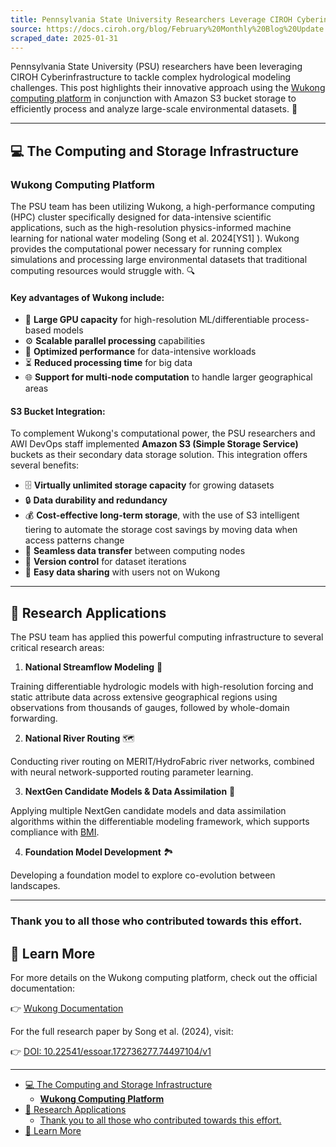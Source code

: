 ```yaml
---
title: Pennsylvania State University Researchers Leverage CIROH Cyberinfrastructure for Advanced Hydrological Modeling
source: https://docs.ciroh.org/blog/February%20Monthly%20Blog%20Update
scraped_date: 2025-01-31
---
```


Pennsylvania State University (PSU) researchers have been leveraging CIROH Cyberinfrastructure to tackle complex hydrological modeling challenges. This post highlights their innovative approach using the [Wukong computing platform](https://docs.ciroh.org/docs/services/on-prem/Wukong/) in conjunction with Amazon S3 bucket storage to efficiently process and analyze large-scale environmental datasets. 🚀

* * *

## 💻 The Computing and Storage Infrastructure

### **Wukong Computing Platform**

The PSU team has been utilizing Wukong, a high-performance computing (HPC) cluster specifically designed for data-intensive scientific applications, such as the high-resolution physics-informed machine learning for national water modeling (Song et al. 2024[YS1] ). Wukong provides the computational power necessary for running complex simulations and processing large environmental datasets that traditional computing resources would struggle with. 🔍

#### Key advantages of Wukong include:

- 🎯 **Large GPU capacity** for high-resolution ML/differentiable process-based models
- ⚙️ **Scalable parallel processing** capabilities
- 🚀 **Optimized performance** for data-intensive workloads
- ⏳ **Reduced processing time** for big data
- 🌐 **Support for multi-node computation** to handle larger geographical areas

#### **S3 Bucket Integration**:

To complement Wukong's computational power, the PSU researchers and AWI DevOps staff implemented **Amazon S3 (Simple Storage Service)** buckets as their secondary data storage solution. This integration offers several benefits:

- 🗄️ **Virtually unlimited storage capacity** for growing datasets
- 🔒 **Data durability and redundancy**
- 💰 **Cost-effective long-term storage**, with the use of S3 intelligent tiering to automate the storage cost savings by moving data when access patterns change
- 🔄 **Seamless data transfer** between computing nodes
- 📝 **Version control** for dataset iterations
- 🤝 **Easy data sharing** with users not on Wukong

* * *

## 🔬 Research Applications

The PSU team has applied this powerful computing infrastructure to several critical research areas:

1. **National Streamflow Modeling** 🌊

Training differentiable hydrologic models with high-resolution forcing and static attribute data across extensive geographical regions using observations from thousands of gauges, followed by whole-domain forwarding.

2. **National River Routing** 🗺️

Conducting river routing on MERIT/HydroFabric river networks, combined with neural network-supported routing parameter learning.

3. **NextGen Candidate Models & Data Assimilation** 🔄

Applying multiple NextGen candidate models and data assimilation algorithms within the differentiable modeling framework, which supports compliance with [BMI](https://doi.org/10.5281/zenodo.14827983).

4. **Foundation Model Development** 🏞️

Developing a foundation model to explore co-evolution between landscapes.


* * *

### Thank you to all those who contributed towards this effort.

## 🔗 Learn More

For more details on the Wukong computing platform, check out the official documentation:

👉 [Wukong Documentation](https://docs.ciroh.org/docs/services/on-prem/Wukong/)

For the full research paper by Song et al. (2024), visit:

👉 [DOI: 10.22541/essoar.172736277.74497104/v1](https://doi.org/10.22541/essoar.172736277.74497104/v1)

* * *

- [💻 The Computing and Storage Infrastructure](#-the-computing-and-storage-infrastructure)
  - [**Wukong Computing Platform**](#wukong-computing-platform)
- [🔬 Research Applications](#-research-applications)
  - [Thank you to all those who contributed towards this effort.](#thank-you-to-all-those-who-contributed-towards-this-effort)
- [🔗 Learn More](#-learn-more)